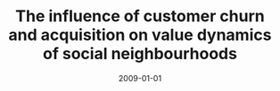 ---
# Documentation: https://wowchemy.com/docs/managing-content/

title: The influence of customer churn and acquisition on value dynamics of social
  neighbourhoods
subtitle: ''
summary: ''
authors:
- kazienko
- brodka
- Dymitr Ruta
tags: []
categories: []
date: '2009-01-01'
lastmod: 2022-10-07T05:43:46Z
featured: false
draft: false

# Featured image
# To use, add an image named `featured.jpg/png` to your page's folder.
# Focal points: Smart, Center, TopLeft, Top, TopRight, Left, Right, BottomLeft, Bottom, BottomRight.
image:
  caption: ''
  focal_point: ''
  preview_only: false

# Projects (optional).
#   Associate this post with one or more of your projects.
#   Simply enter your project's folder or file name without extension.
#   E.g. `projects = ["internal-project"]` references `content/project/deep-learning/index.md`.
#   Otherwise, set `projects = []`.
projects: []
publishDate: '2022-10-07T05:43:44.966384Z'
publication_types:
- '2'
abstract: ''
publication: '*Lecture Notes in Computer Science. Lecture Notes in Artificial Intelligence*'
doi: 10.1007/978-3-642-04754-1_50
---